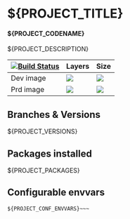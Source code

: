 # ${PROJECT_TITLE}
#### ${PROJECT_CODENAME}
${PROJECT_DESCRIPTION}


| [![Build Status](https://semaphoreci.com/api/v1/${GENERAL_DOCKER_USERS_PRD}/dockerized-${PROJECT_CODENAME}/branches/${BUILD_VERSION}/badge.svg)](https://semaphoreci.com/${GENERAL_DOCKER_USERS_PRD}/dockerized-${PROJECT_CODENAME}) | Layers | Size  |
| ----- | ----- | ----- |
| Dev image | [![](https://images.microbadger.com/badges/image/${GENERAL_DOCKER_USERS_DEV}/dockerized-${BUILD_NAME}:${BUILD_VERSION}.svg)](https://microbadger.com/images/${GENERAL_DOCKER_USERS_DEV}/${BUILD_NAME}:${BUILD_VERSION} ) | [![](https://images.microbadger.com/badges/version/${GENERAL_DOCKER_USERS_DEV}/dockerized-${BUILD_NAME}:${BUILD_VERSION}.svg)](https://microbadger.com/images/${GENERAL_DOCKER_USERS_DEV}/${BUILD_NAME}:${BUILD_VERSION}) |
| Prd image | [![](https://images.microbadger.com/badges/image/${GENERAL_DOCKER_USERS_PRD}/${BUILD_NAME}:${BUILD_VERSION}.svg)](https://microbadger.com/images/${GENERAL_DOCKER_USERS_PRD}/${BUILD_NAME}:${BUILD_VERSION} ) | [![](https://images.microbadger.com/badges/version/${GENERAL_DOCKER_USERS_PRD}/${BUILD_NAME}:${BUILD_VERSION}.svg)](https://microbadger.com/images/${GENERAL_DOCKER_USERS_PRD}/${BUILD_NAME}:${BUILD_VERSION}) |

## Branches & Versions
${PROJECT_VERSIONS}

## Packages installed
${PROJECT_PACKAGES}

## Configurable envvars
~~~
${PROJECT_CONF_ENVVARS}~~~
